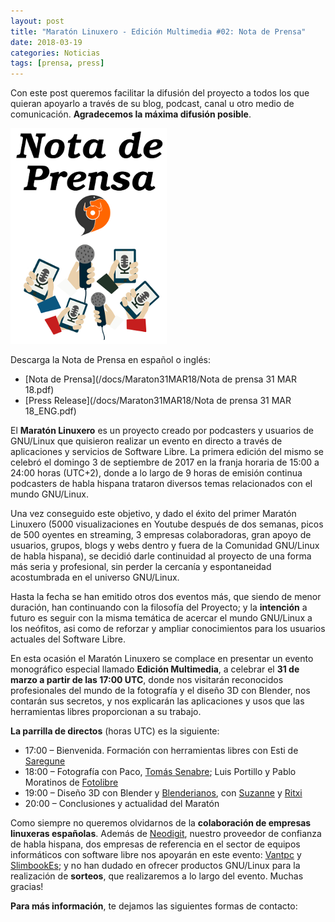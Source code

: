 ```yaml
---
layout: post
title: "Maratón Linuxero - Edición Multimedia #02: Nota de Prensa"
date: 2018-03-19
categories: Noticias
tags: [prensa, press]
---
```

Con este post queremos facilitar la difusión del proyecto a todos los que quieran apoyarlo a través de su blog, podcast, canal u otro medio de comunicación. **Agradecemos la máxima difusión posible**.

![#Prensa](/media/Maraton31MAR18/Nota_de_Prensa.png)

Descarga la Nota de Prensa en español o inglés:
* [Nota de Prensa](/docs/Maraton31MAR18/Nota de prensa 31 MAR 18.pdf)
* [Press Release](/docs/Maraton31MAR18/Nota de prensa 31 MAR 18_ENG.pdf)

El **Maratón Linuxero** es un proyecto creado por podcasters y usuarios de GNU/Linux que quisieron realizar un evento en directo a través de aplicaciones y servicios de Software Libre. La primera edición del mismo se celebró el domingo 3 de septiembre de 2017 en la franja horaria de 15:00 a 24:00 horas (UTC+2), donde a lo largo de 9 horas de emisión
continua podcasters de habla hispana trataron diversos temas relacionados con el mundo GNU/Linux.

Una vez conseguido este objetivo, y dado el éxito del primer Maratón Linuxero (5000 visualizaciones en Youtube después de dos semanas, picos de 500 oyentes en streaming, 3 empresas colaboradoras, gran apoyo de usuarios, grupos, blogs y webs dentro y fuera de la Comunidad GNU/Linux de habla hispana), se decidió darle continuidad al proyecto
de una forma más seria y profesional, sin perder la cercanía y espontaneidad acostumbrada en el universo GNU/Linux.

Hasta la fecha se han emitido otros dos eventos más, que siendo de menor duración, han continuando con la filosofía del Proyecto; y la **intención** a futuro es seguir con la misma temática de acercar el mundo GNU/Linux a los neófitos, asi como de reforzar y ampliar conocimientos para los usuarios actuales del Software Libre.

En esta ocasión el Maratón Linuxero se complace en presentar un evento monográfico especial llamado **Edición Multimedia**, a celebrar el **31 de marzo a partir de las 17:00 UTC**, donde nos visitarán reconocidos profesionales del mundo de la fotografía y el diseño 3D con Blender, nos contarán sus secretos, y nos explicarán las aplicaciones y usos que las herramientas libres proporcionan a su trabajo.

**La parrilla de directos** (horas UTC) es la siguiente: 

   * 17:00 – Bienvenida. Formación con herramientas libres con Esti de [Saregune](http://www.saregune.net/es/)
   * 18:00 – Fotografía con Paco, [Tomás Senabre](http://www.tomassenabre.es/); Luis Portillo y Pablo Moratinos de [Fotolibre](http://fotolibre.net/)
   * 19:00 – Diseño 3D con Blender y [Blenderianos](https://twitter.com/RBlenderianos), con [Suzanne](https://telegram.me/suzanneelhada) y [Ritxi](https://twitter.com/ritxinur)
   * 20:00 – Conclusiones y actualidad del Maratón


Como siempre no queremos olvidarnos de la **colaboración de empresas linuxeras españolas**. Además de [Neodigit](https://www.neodigit.net/), nuestro proveedor de confianza de habla hispana, dos empresas de referencia en el sector de equipos informáticos con software libre nos apoyarán en este evento: [Vantpc](http://www.vantpc.es/) y [SlimbookEs](https://slimbook.es/); y no han dudado en ofrecer productos GNU/Linux para la realización de **sorteos**, que realizaremos a lo largo del evento. Muchas gracias!


**Para más información**, te dejamos las siguientes formas de contacto: